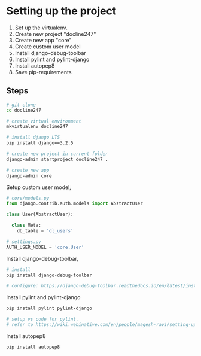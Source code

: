 # Setting up the project

1. Set up the virtualenv.
1. Create new project "docline247"
1. Create new app "core"
1. Create custom user model
1. Install django-debug-toolbar
1. Install pylint and pylint-django
1. Install autopep8
1. Save pip-requirements

## Steps

```sh
# git clone
cd docline247

# create virtual environment
mkvirtualenv docline247

# install django LTS
pip install django==3.2.5

# create new project in current folder
django-admin startproject docline247 .

# create new app
django-admin core
```

Setup custom user model,

```python
# core/models.py
from django.contrib.auth.models import AbstractUser

class User(AbstractUser):

  class Meta:
    db_table = 'dl_users'
```

```python
# settings.py
AUTH_USER_MODEL = 'core.User'
```

Install django-debug-toolbar,

```sh
# install
pip install django-debug-toolbar

# configure: https://django-debug-toolbar.readthedocs.io/en/latest/installation.html
```

Install pylint and pylint-django

```sh
pip install pylint pylint-django

# setup vs code for pylint.
# refer to https://wiki.webinative.com/en/people/magesh-ravi/setting-up-a-django-project
```

Install autopep8

```sh
pip install autopep8
```

